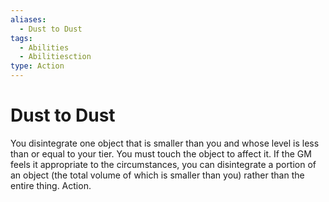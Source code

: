 ```yaml
---
aliases:
  - Dust to Dust
tags:
  - Abilities
  - Abilitiesction
type: Action
---
```


# Dust to Dust

You disintegrate one object that is smaller than you and whose level is less than or equal to your tier. You must touch the object to affect it. If the GM feels it appropriate to the circumstances, you can disintegrate a portion of an object (the total volume of which is smaller than you) rather than the entire thing. Action.
